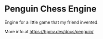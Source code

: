 # Penguin Chess Engine

Engine for a little game that my friend invented.

More info at https://hpmv.dev/docs/penguin/
